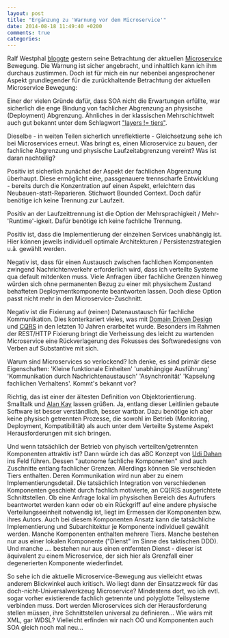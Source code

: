 ```yaml
---
layout: post
title: "Ergänzung zu 'Warnung vor dem Microservice'"
date: 2014-08-18 11:49:40 +0200
comments: true
categories: 
---
```


Ralf Westphal [bloggte](http://blog.ralfw.de/2014/08/warnung-vor-dem-microservice-versuch.html) gestern seine Betrachtung der aktuellen [Microservice](http://martinfowler.com/articles/microservices.html) Bewegung. Die Warnung ist sicher angebracht, und inhaltlich kann ich ihm durchaus zustimmen. Doch ist für mich ein nur nebenbei angesprochener Aspekt grundlegender für die zurückhaltende Betrachtung der aktuellen Microservice Bewegung:

Einer der vielen Gründe dafür, dass SOA nicht die Erwartungen erfüllte, war sicherlich die enge Bindung von fachlicher Abgrenzung an physische (Deployment) Abgrenzung. Ähnliches in der klassischen Mehrschichtwelt auch gut bekannt unter dem Schlagwort ["layers != tiers"](http://software-development-thoughts.blogspot.de/2011/03/layers-are-not-tiers.html).

Dieselbe - in weiten Teilen sicherlich unreflektierte - Gleichsetzung sehe ich bei Microservices erneut. Was bringt es, einen Microservice zu bauen, der fachliche Abgrenzung und physische Laufzeitabgrenzung vereint? Was ist daran nachteilig?

Positiv ist sicherlich zunächst der Aspekt der fachlichen Abgrenzung überhaupt. Diese ermöglicht eine, passgenauere trennscharfe Entwicklung - bereits durch die Konzentration auf einen Aspekt, erleichtern das Neubauen-statt-Reparieren. Stichwort Bounded Context. Doch dafür benötige ich keine Trennung zur Laufzeit.

Positiv an der Laufzeittrennung ist die Option der Mehrsprachigkeit / Mehr-'Runtime'-igkeit. Dafür benötige ich keine fachliche Trennung.

Positiv ist, dass die Implementierung der einzelnen Services unabhängig ist. Hier können jeweils individuell optimale Architekturen / Persistenzstrategien u.ä. gewählt werden.

Negativ ist, dass für einen Austausch zwischen fachlichen Komponenten zwingend Nachrichtenverkehr erforderlich wird, dass ich verteilte Systeme qua default mitdenken muss. Viele Anfragen über fachliche Grenzen hinweg würden sich ohne permanenten Bezug zu einer mit physischem Zustand behafteten Deploymentkomponente beantworten lassen. Doch diese Option passt nicht mehr in den Microservice-Zuschnitt.

Negativ ist die Fixierung auf (reinen) Datenaustausch für fachliche Kommunikation. Dies konterkariert vieles, was mit [Domain Driven Design](http://de.wikipedia.org/wiki/Domain-Driven_Design) und [CQRS](http://www.heise.de/developer/artikel/CQRS-neues-Architekturprinzip-zur-Trennung-von-Befehlen-und-Abfragen-1797489.html) in den letzten 10 Jahren erarbeitet wurde. Besonders im Rahmen der REST/HTTP Fixierung bringt die Verheissung des leicht zu wartenden Microservice eine Rückverlagerung des Fokusses des Softwaredesigns von Verben auf Substantive mit sich.

Warum sind Microservices so verlockend? Ich denke, es sind primär diese Eigenschaften: 'Kleine funktionale Einheiten' 'unabhängige Ausführung' 'Kommunikation durch Nachrichtenaustausch' 'Asynchronität' 'Kapselung fachlichen Verhaltens'. Kommt's bekannt vor? 

Richtig, das ist einer der ältesten Definition von Objektorientierung. Smalltalk und [Alan Kay](http://c2.com/cgi/wiki?AlanKaysDefinitionOfObjectOriented) lassen grüßen. Ja, entlang dieser Leitlinien gebaute Software ist besser verständlich, besser wartbar. Dazu benötige ich aber keine physisch getrennten Prozesse, die sowohl im Betrieb (Monitoring, Deployment, Kompatibilität) als auch unter dem Verteilte Systeme Aspekt Herausforderungen mit sich bringen.

Und wenn tatsächlich der Betrieb von phyisch verteilten/getrennten Komponenten attraktiv ist? Dann würde ich das aBC Konzept von [Udi Dahan](http://www.udidahan.com/2006/08/28/podcast-business-and-autonomous-components-in-soa/) ins Feld führen. Dessen "autonome fachliche Komponenten" sind auch Zuschnitte entlang fachlicher Grenzen. Allerdings können Sie verschieden Tiers enthalten. Deren Kommunikation wird nun aber zu einem Implementierungsdetail. Die tatsächlich Integration von verschiedenen Komponenten geschieht durch fachlich motivierte, an CQ[R]S ausgerichtete Schnittstellen. Ob eine Anfrage lokal im physischen Bereich des Aufrufers beantwortet werden kann oder ob ein Rückgriff auf eine andere physische Verteilungseeinheit notwendig ist, liegt im Ermessen der Komponenten bzw. ihres Autors. Auch bei diesem Komponenten Ansatz kann die tatsächliche Implementierung und Subarchitektur je Komponente individuell gewählt werden. Manche Komponenten enthalten mehrere Tiers. Manche bestehen nur aus einer lokalen Komponente ("Dienst" im Sinne des taktischen DDD). Und manche .... bestehen nur aus einen entfernten Dienst - dieser ist äquivalent zu einem Microservice, der sich hier als Grenzfall einer degenerierten Komponente wiederfindet.

So sehe ich die aktuelle Microservice-Bewegung aus vielleicht etwas anderem Blickwinkel auch kritisch. Wo liegt dann der Einsatzzweck für das doch-nicht-Universalwerkzeug Microservice? Mindestens dort, wo ich evtl. sogar vorher existierende fachlich getrennte und polyglotte Teilsysteme verbinden muss. Dort werden Microservices sich der Herausforderung stellen müssen, ihre Schnittstellen universal zu definieren... Wie wärs mit XML, gar WDSL? Vielleicht erfinden wir nach OO und Komponenten auch SOA gleich noch mal neu...
